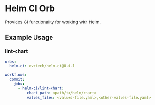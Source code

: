 # Helm CI Orb

Provides CI functionality for working with Helm.

## Example Usage

### lint-chart

```yaml
orbs:
  helm-ci: ovotech/helm-ci@0.0.1

workflows:
  commit:
    jobs:
      - helm-ci/lint-chart:
          chart_path: <path/to/helm/chart>
          values_files: <values-file.yaml>,<other-values-file.yaml>
```
